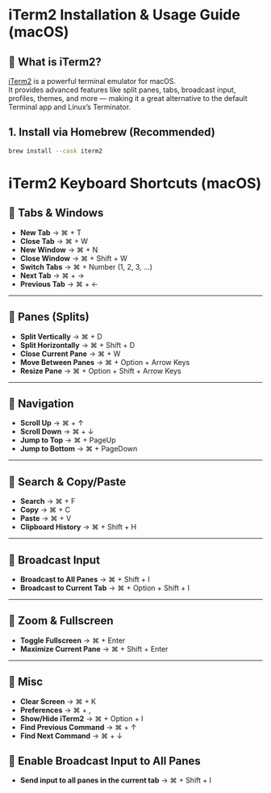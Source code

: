 
# iTerm2 Installation & Usage Guide (macOS)

## 📌 What is iTerm2?
[iTerm2](https://iterm2.com/) is a powerful terminal emulator for macOS.  
It provides advanced features like split panes, tabs, broadcast input, profiles, themes, and more — making it a great alternative to the default Terminal app and Linux’s Terminator.

## 1. Install via Homebrew (Recommended)
```bash
brew install --cask iterm2
```

# iTerm2 Keyboard Shortcuts (macOS)

## 🔹 Tabs & Windows
- **New Tab** → ⌘ + T  
- **Close Tab** → ⌘ + W  
- **New Window** → ⌘ + N  
- **Close Window** → ⌘ + Shift + W  
- **Switch Tabs** → ⌘ + Number (1, 2, 3, …)  
- **Next Tab** → ⌘ + →  
- **Previous Tab** → ⌘ + ←  

---

## 🔹 Panes (Splits)
- **Split Vertically** → ⌘ + D  
- **Split Horizontally** → ⌘ + Shift + D  
- **Close Current Pane** → ⌘ + W  
- **Move Between Panes** → ⌘ + Option + Arrow Keys  
- **Resize Pane** → ⌘ + Option + Shift + Arrow Keys  

---

## 🔹 Navigation
- **Scroll Up** → ⌘ + ↑  
- **Scroll Down** → ⌘ + ↓  
- **Jump to Top** → ⌘ + PageUp  
- **Jump to Bottom** → ⌘ + PageDown  

---

## 🔹 Search & Copy/Paste
- **Search** → ⌘ + F  
- **Copy** → ⌘ + C  
- **Paste** → ⌘ + V  
- **Clipboard History** → ⌘ + Shift + H  

---

## 🔹 Broadcast Input
- **Broadcast to All Panes** → ⌘ + Shift + I  
- **Broadcast to Current Tab** → ⌘ + Option + Shift + I  

---

## 🔹 Zoom & Fullscreen
- **Toggle Fullscreen** → ⌘ + Enter  
- **Maximize Current Pane** → ⌘ + Shift + Enter  

---

## 🔹 Misc
- **Clear Screen** → ⌘ + K  
- **Preferences** → ⌘ + ,  
- **Show/Hide iTerm2** → ⌘ + Option + I  
- **Find Previous Command** → ⌘ + ↑  
- **Find Next Command** → ⌘ + ↓  

## 🔹 Enable Broadcast Input to All Panes
- **Send input to all panes in the current tab** → ⌘ + Shift + I 